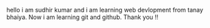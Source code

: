 hello i am sudhir kumar and i am learning web devlopment from tanay bhaiya. Now i am learning git and github. Thank you !! 